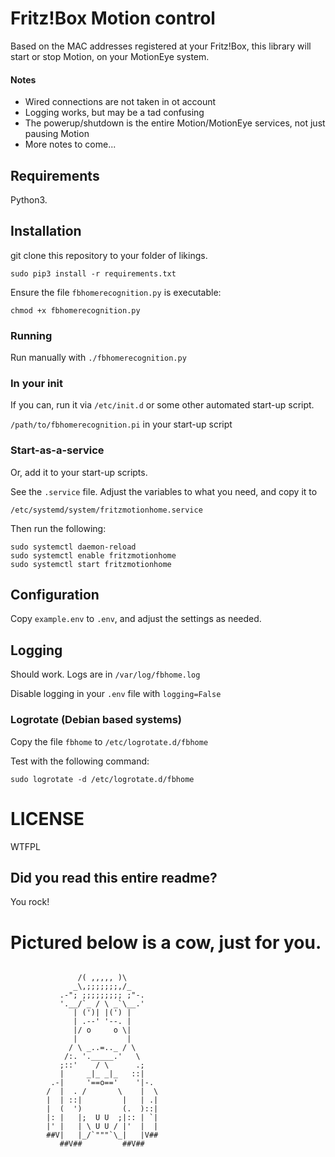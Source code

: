 # Fritz!Box Motion control

Based on the MAC addresses registered at your Fritz!Box,
this library will start or stop Motion, on your MotionEye system.


#### Notes

- Wired connections are not taken in ot account
- Logging works, but may be a tad confusing
- The powerup/shutdown is the entire Motion/MotionEye services, not just pausing Motion
- More notes to come...

## Requirements

Python3.

## Installation

git clone this repository to your folder of likings.

`sudo pip3 install -r requirements.txt`

Ensure the file `fbhomerecognition.py` is executable:

```shell
chmod +x fbhomerecognition.py
```

### Running

Run manually with `./fbhomerecognition.py`

### In your init

If you can, run it via `/etc/init.d` or some other automated start-up script.

`/path/to/fbhomerecognition.pi` in your start-up script

### Start-as-a-service

Or, add it to your start-up scripts.

See the `.service` file. Adjust the variables to what you need, and copy it to

`/etc/systemd/system/fritzmotionhome.service`

Then run the following:

```shell
sudo systemctl daemon-reload
sudo systemctl enable fritzmotionhome
sudo systemctl start fritzmotionhome
```

## Configuration

Copy `example.env` to `.env`, and adjust the settings as needed.

## Logging

Should work. Logs are in `/var/log/fbhome.log`

Disable logging in your `.env` file with `logging=False`

### Logrotate (Debian based systems)

Copy the file `fbhome` to `/etc/logrotate.d/fbhome`

Test with the following command:

`sudo logrotate -d /etc/logrotate.d/fbhome`

# LICENSE
WTFPL

## Did you read this entire readme? 

You rock!

# Pictured below is a cow, just for you.
```

               /( ,,,,, )\
              _\,;;;;;;;,/_
           .-"; ;;;;;;;;; ;"-.
           '.__/`_ / \ _`\__.'
              | (')| |(') |
              | .--' '--. |
              |/ o     o \|
              |           |
             / \ _..=.._ / \
            /:. '._____.'   \
           ;::'    / \      .;
           |     _|_ _|_   ::|
         .-|     '==o=='    '|-.
        /  |  . /       \    |  \
        |  | ::|         |   | .|
        |  (  ')         (.  )::|
        |: |   |;  U U  ;|:: | `|
        |' |   | \ U U / |'  |  |
        ##V|   |_/`"""`\_|   |V##
           ##V##         ##V##
```

